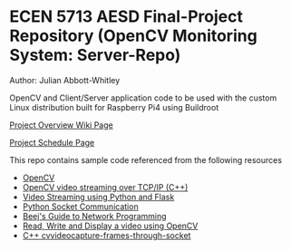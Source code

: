 # ECEN 5713 AESD Final-Project Repository (OpenCV Monitoring System: Server-Repo)
Author: Julian Abbott-Whitley

OpenCV and Client/Server application code to be used with the custom Linux distribution built for Raspberry Pi4 using Buildroot

[Project Overview Wiki Page](https://github.com/cu-ecen-5013/final-project-abbottwhitley/wiki)

[Project Schedule Page](https://github.com/cu-ecen-5013/final-project-abbottwhitley/wiki/Project-Schedule)


This repo contains sample code referenced from the following resources

- [OpenCV](https://github.com/opencv/)
- [OpenCV video streaming over TCP/IP (C++)](https://gist.github.com/Tryptich/2a15909e384b582c51b5)
- [Video Streaming using Python and Flask](https://github.com/log0/video_streaming_with_flask_example)
- [Python Socket Communication](https://stackoverflow.com/questions/30988033/sending-live-video-frame-over-network-in-python-opencv)
- [Beej's Guide to Network Programming](https://beej.us/guide/bgnet/html/#a-simple-stream-server)
- [Read, Write and Display a video using OpenCV](https://learnopencv.com/read-write-and-display-a-video-using-opencv-cpp-python/)
- [C++ cvvideocapture-frames-through-socket](https://stackoverflow.com/questions/47881656/how-to-transfer-cvvideocapture-frames-through-socket-in-client-server-model-o)
